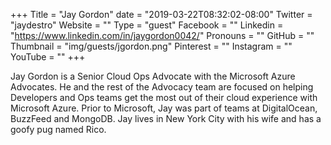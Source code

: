+++
Title = "Jay Gordon"
date = "2019-03-22T08:32:02-08:00"
Twitter = "jaydestro"
Website = ""
Type = "guest"
Facebook = ""
Linkedin = "https://www.linkedin.com/in/jaygordon0042/"
Pronouns = ""
GitHub = ""
Thumbnail = "img/guests/jgordon.png"
Pinterest = ""
Instagram = ""
YouTube = ""
+++

Jay Gordon is a Senior Cloud Ops Advocate with the Microsoft Azure Advocates. He and the rest of the Advocacy team are focused on helping Developers and Ops teams get the most out of their cloud experience with Microsoft Azure. Prior to Microsoft, Jay was part of teams at DigitalOcean, BuzzFeed and MongoDB. Jay lives in New York City with his wife and has a goofy pug named Rico.
